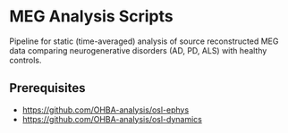 # MEG Analysis Scripts

Pipeline for static (time-averaged) analysis of source reconstructed MEG data comparing neurogenerative disorders (AD, PD, ALS) with healthy controls.

## Prerequisites

- https://github.com/OHBA-analysis/osl-ephys
- https://github.com/OHBA-analysis/osl-dynamics
